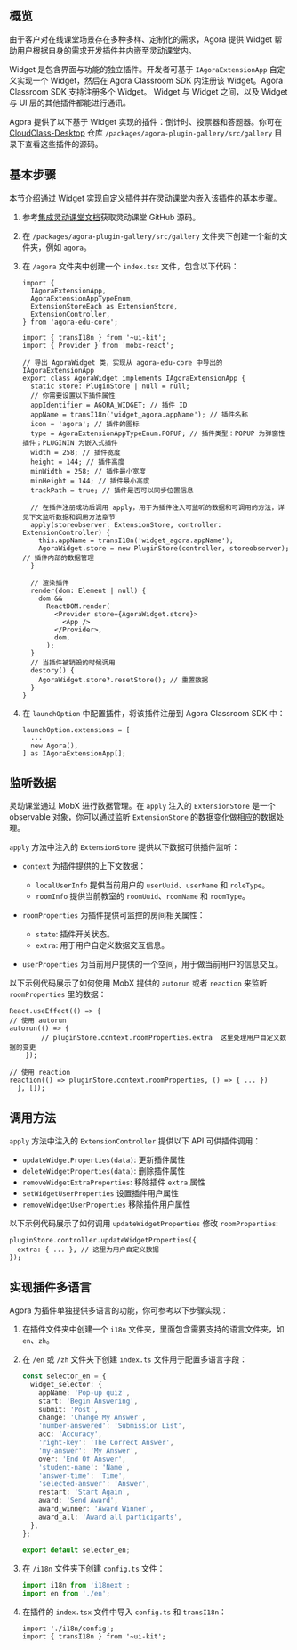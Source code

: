 ## 概览

由于客户对在线课堂场景存在多种多样、定制化的需求，Agora 提供 Widget 帮助用户根据自身的需求开发插件并内嵌至灵动课堂内。

Widget 是包含界面与功能的独立插件。开发者可基于 `IAgoraExtensionApp` 自定义实现一个 Widget，然后在 Agora Classroom SDK 内注册该 Widget。Agora Classroom SDK 支持注册多个 Widget。 Widget 与 Widget 之间，以及 Widget 与 UI 层的其他插件都能进行通讯。

<div class="alert info">Agora 提供了以下基于 Widget 实现的插件：倒计时、投票器和答题器。你可在 <a href="https://github.com/AgoraIO-Community/CloudClass-Desktop">CloudClass-Desktop</a> 仓库 <code>/packages/agora-plugin-gallery/src/gallery</code> 目录下查看这些插件的源码。</div>

## 基本步骤

本节介绍通过 Widget 实现自定义插件并在灵动课堂内嵌入该插件的基本步骤。

1. 参考[集成灵动课堂文档](/cn/agora-class/agora_class_integrate_web#change_default_ui)获取灵动课堂 GitHub 源码。

2. 在 `/packages/agora-plugin-gallery/src/gallery` 文件夹下创建一个新的文件夹，例如 `agora`。

3. 在 `/agora` 文件夹中创建一个 `index.tsx` 文件，包含以下代码：

   ```tsx
   import {
     IAgoraExtensionApp,
     AgoraExtensionAppTypeEnum,
     ExtensionStoreEach as ExtensionStore,
     ExtensionController,
   } from 'agora-edu-core';
    
   import { transI18n } from '~ui-kit';
   import { Provider } from 'mobx-react';
    
   // 导出 AgoraWidget 类，实现从 agora-edu-core 中导出的 IAgoraExtensionApp
   export class AgoraWidget implements IAgoraExtensionApp {
     static store: PluginStore | null = null;
     // 你需要设置以下插件属性
     appIdentifier = AGORA_WIDGET; // 插件 ID
     appName = transI18n('widget_agora.appName'); // 插件名称
     icon = 'agora'; // 插件的图标
     type = AgoraExtensionAppTypeEnum.POPUP; // 插件类型：POPUP 为弹窗性插件；PLUGININ 为嵌入式插件
     width = 258; // 插件宽度
     height = 144; // 插件高度
     minWidth = 258; // 插件最小宽度
     minHeight = 144; // 插件最小高度
     trackPath = true; // 插件是否可以同步位置信息
    
     // 在插件注册成功后调用 apply，用于为插件注入可监听的数据和可调用的方法，详见下文监听数据和调用方法章节
     apply(storeobserver: ExtensionStore, controller: ExtensionController) {
       this.appName = transI18n('widget_agora.appName');
       AgoraWidget.store = new PluginStore(controller, storeobserver); // 插件内部的数据管理
     }
    
     // 渲染插件
     render(dom: Element | null) {
       dom &&
         ReactDOM.render(
           <Provider store={AgoraWidget.store}>
             <App />
           </Provider>,
           dom,
         );
     }
     // 当插件被销毁的时候调用
     destory() {
       AgoraWidget.store?.resetStore(); // 重置数据
     }
   }
   ```

4. 在 `launchOption` 中配置插件，将该插件注册到 Agora Classroom SDK 中：

   ```tsx
   launchOption.extensions = [
     ...
     new Agora(),
   ] as IAgoraExtensionApp[];
   ```

## 监听数据

灵动课堂通过 MobX 进行数据管理。在 `apply` 注入的 `ExtensionStore` 是一个 observable 对象，你可以通过监听 `ExtensionStore` 的数据变化做相应的数据处理。

`apply` 方法中注入的 `ExtensionStore` 提供以下数据可供插件监听：

- `context` 为插件提供的上下文数据：
  - `localUserInfo` 提供当前用户的 `userUuid`、`userName` 和 `roleType`。
  -  `roomInfo` 提供当前教室的 `roomUuid`、`roomName` 和 `roomType`。

- `roomProperties` 为插件提供可监控的房间相关属性： 
  - `state`: 插件开关状态。
  - `extra`: 用于用户自定义数据交互信息。

- `userProperties` 为当前用户提供的一个空间，用于做当前用户的信息交互。

以下示例代码展示了如何使用 MobX 提供的 `autorun` 或者 `reaction`  来监听 `roomProperties` 里的数据：

```tsx
React.useEffect(() => {
// 使用 autorun
autorun(() => {
        // pluginStore.context.roomProperties.extra  这里处理用户自定义数据的变更
    });

// 使用 reaction
reaction(() => pluginStore.context.roomProperties, () => { ... })
  }, []);
```

## 调用方法

`apply` 方法中注入的 `ExtensionController` 提供以下 API 可供插件调用：

- `updateWidgetProperties(data)`: 更新插件属性
- `deleteWidgetProperties(data)`: 删除插件属性
- `removeWidgetExtraProperties`: 移除插件 `extra` 属性
- `setWidgetUserProperties` 设置插件用户属性
- `removeWidgetUserProperties` 移除插件用户属性   

以下示例代码展示了如何调用 `updateWidgetProperties` 修改 `roomProperties`:

```tsx
pluginStore.controller.updateWidgetProperties({
  extra: { ... }, // 这里为用户自定义数据
});
```

## 实现插件多语言

Agora 为插件单独提供多语言的功能，你可参考以下步骤实现：

1. 在插件文件夹中创建一个 `i18n` 文件夹，里面包含需要支持的语言文件夹，如 `en`、`zh`。 

2. 在 `/en` 或 `/zh` 文件夹下创建 `index.ts` 文件用于配置多语言字段：

   ```ts
   const selector_en = {
     widget_selector: {
       appName: 'Pop-up quiz',
       start: 'Begin Answering',
       submit: 'Post',
       change: 'Change My Answer',
       'number-answered': 'Submission List',
       acc: 'Accuracy',
       'right-key': 'The Correct Answer',
       'my-answer': 'My Answer',
       over: 'End Of Answer',
       'student-name': 'Name',
       'answer-time': 'Time',
       'selected-answer': 'Answer',
       restart: 'Start Again',
       award: 'Send Award',
       award_winner: 'Award Winner',
       award_all: 'Award all participants',
     },
   };
    
   export default selector_en;
   ```

3. 在 `/i18n` 文件夹下创建 `config.ts` 文件：

   ```ts
   import i18n from 'i18next';
   import en from './en';
   ```

4. 在插件的 `index.tsx` 文件中导入 `config.ts` 和 `transI18n`：

   ```tsx
   import './i18n/config';
   import { transI18n } from '~ui-kit';
   ```